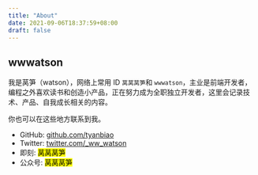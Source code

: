 ```yaml
---
title: "About"
date: 2021-09-06T18:37:59+08:00
draft: false
---
```


## wwwatson

我是莴笋（watson），网络上常用 ID `莴莴莴笋`和 `wwwatson`，主业是前端开发者，编程之外喜欢读书和创造小产品，正在努力成为全职独立开发者，这里会记录技术、产品、自我成长相关的内容。

你也可以在这些地方联系到我。
- GitHub: [github.com/tyanbiao](https://github.com/tyanbiao)
- Twitter: [twitter.com/_ww_watson](https://twitter.com/_ww_watson)
- 即刻: <mark>莴莴莴笋</mark>
- 公众号: <mark>莴莴莴笋</mark>